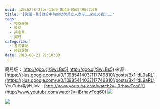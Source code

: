 ```yaml
---
uuid: a26c6298-2fbc-11e9-8b4d-05d549662b79
title: '[笑話一則]對於中共的功勞梁立人表示……之後又表示……'
tags:
  - 時政評論
  - 笑話
  - 共產黨
  - 契丹
categories:
  - 各式雜記
  - 時政評論
date: 2013-08-21 22:10:00
---
```


簡易版：[http://goo.gl/SwLBs5](http://goo.gl/SwLBs5)
來源：[https://plus.google.com/u/0/109854140371177498101/posts/Bx1ifdL9aRL](https://plus.google.com/u/0/109854140371177498101/posts/Bx1ifdL9aRL)
YouTube影片Link：[http://www.youtube.com/watch?v=iBrhawToq60](http://www.youtube.com/watch?v=iBrhawToq60)
[![](https://3.bp.blogspot.com/-5qQB2QHby1A/UhTI3PoXuzI/AAAAAAAAxXg/LegtmWHW6fI/s1600/1.png)](https://3.bp.blogspot.com/-5qQB2QHby1A/UhTI3PoXuzI/AAAAAAAAxXg/LegtmWHW6fI/s1600/1.png)

[![](https://3.bp.blogspot.com/-Xg02OwRiJwI/UhTI3Z8OUnI/AAAAAAAAxXk/yYwGhAlfnvw/s1600/2.png)](https://3.bp.blogspot.com/-Xg02OwRiJwI/UhTI3Z8OUnI/AAAAAAAAxXk/yYwGhAlfnvw/s1600/2.png)

